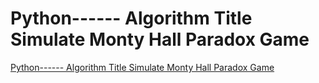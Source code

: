 # Python------ Algorithm Title Simulate Monty Hall Paradox Game
[Python------ Algorithm Title Simulate Monty Hall Paradox Game](https://aiwithcloud.com/2022/09/19/python_______algorithm_title_simulate_monty_hall_paradox_game/)